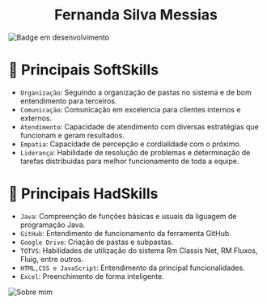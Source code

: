 <h1 align="center"> Fernanda Silva Messias</h1>



![Badge em  desenvolvimento](https://img.shields.io/badge/Analista%20de%20Sistemas%20e%20Desenvolvedora%20Java-8A2BE2)


# :hammer: Principais SoftSkills
- `Organização`: Seguindo a organização de pastas no sistema e de bom entendimento para terceiros.
- `Comunicação`: Comunicação em excelencia para clientes internos e externos.
- `Atendimento`: Capacidade de atendimento com diversas estratégias que funcionam e geram resultados.
- `Empatia`: Capacidade de percepção e cordialidade com o próximo.
- `Liderança`: Habilidade de resolução de problemas e determinação de tarefas distribuidas para melhor funcionamento de toda a equipe.

# :hammer: Principais HadSkills
- `Java`: Compreenção de funções básicas e usuais da liguagem de programação Java.
- `GitHub`: Entendimento de funcionamento da ferramenta GitHub.
- `Google Drive`: Criação de pastas e subpastas.
- `TOTVS`: Habilidades de utilização do sistema Rm Classis Net, RM Fluxos, Fluig, entre outros.
-  `HTML,CSS e JavaScript`: Entendimento da principal funcionalidades.
-  `Excel`: Preenchimento de forma inteligente.

![Sobre mim](https://github.com/user-attachments/assets/3844d99e-013f-4c28-8abc-5780769f317a)


